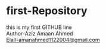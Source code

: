 # first-Repository
this is my first GITHUB line
<br>
Author-Aziz Amaan Ahmed
<br>
Elail-amanahmed1122004@gmail.com
